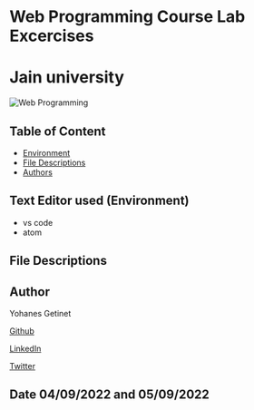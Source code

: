 # Web Programming Course Lab Excercises
# Jain university 

![ Web Programming ]("https://github.com/YohanesGetinet1/Web_Programming_Lab/blob/main/images.jpeg")
 

## Table of Content
* [Environment](#environment)
* [File Descriptions](#file-descriptions)
* [Authors](#author)

## Text Editor used (Environment)
* vs code
* atom

## File Descriptions



## Author
Yohanes Getinet 

[Github](https://github.com/YohanesGetinet1) 

[LinkedIn](https://www.linkedin.com/in/yohanesgetinet/)

[Twitter](https://twitter.com/YohanesGetinet)
## Date 04/09/2022 and 05/09/2022

